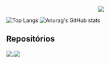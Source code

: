 <p align="center">
  <a href="https://github.com/DenverCoder1/readme-typing-svg"><img src="https://readme-typing-svg.demolab.com/?lines=Fábio%20Júnior%20Barbosa;Full-Stack%20Web%20&font=Fira%20Code&center=true&width=440&height=45&color=f75c7e&vCenter=true&size=22&pause=1000"></a>
</p>

![Top Langs](https://github-readme-stats.vercel.app/api/top-langs/?username=fjbdesenv&theme=radical)
![Anurag's GitHub stats](https://github-readme-stats.vercel.app/api?username=fjbdesenv&show_icons=true&theme=radical)

## Repositórios
<a href="https://github.com/fjbdesenv/Weather">
  <img align="center" src="https://github-readme-stats.vercel.app/api/pin/?username=fjbdesenv&repo=Weather" />
</a>

<a href="https://github.com/fjbdesenv/MercadoFlix">
  <img align="center" src="https://github-readme-stats.vercel.app/api/pin/?username=fjbdesenv&repo=MercadoFlix" />
</a>
